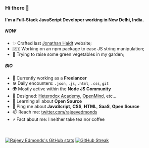 ### Hi there 👋

#### I'm a Full-Stack JavaScript Developer working in New Delhi, India.

##### NOW

- ✨ Crafted last [Jonathan Haidt](https://jonathanhaidt.com/) website;
- 🇵🇹  Working on an npm package to ease JS string manipulation;
- 🍑 Trying to raise some green vegetables in my garden;

##### BIO

- 🏢 Currently working as a **Freelancer**
- ⚙️ Daily encounters: `.json`, `.js`, `.html`, `.css`, `git`
- 🌍 Mostly active within the **Node JS Community**
- 💅 Designed: [Heterodox Academy](https://heterodoxacademy.org/), [OpenMind](https://openmindplatform.org/), etc…
- 🌱 Learning all about **Open Source**
- 💬 Ping me about **JavaScript**, **CSS**, **HTML**, **SaaS**, **Open Source**
- 📫 Reach me: [twitter.com/rajeevedmonds](https://twitter.com/rajeevedmonds)
- ⚡️ Fact about me: I neither take tea nor coffee

<br />

[![Rajeev Edmonds's GitHub stats](https://github-readme-stats.vercel.app/api?username=rajeevedmonds&count_private=true&show_icons=true&theme=radical&include_all_commits=true)](https://github.com/rajeevedmonds/)
[![GitHub Streak](https://github-readme-streak-stats.herokuapp.com?user=rajeevedmonds&theme=dark)](https://git.io/streak-stats)
